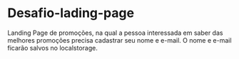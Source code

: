 # Desafio-lading-page

Landing Page de promoções, na qual a pessoa interessada em saber das melhores promoções precisa cadastrar seu nome e e-mail. O nome e e-mail ficarão salvos no localstorage.
